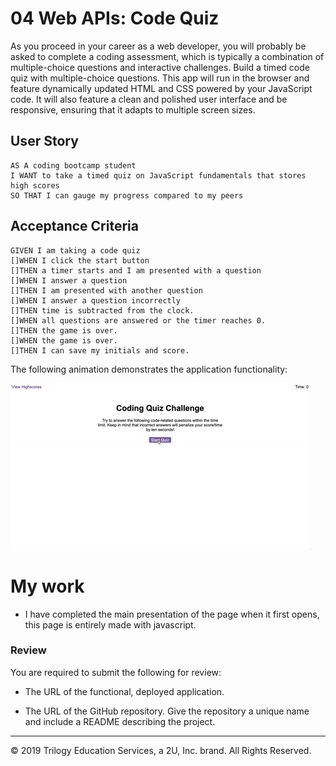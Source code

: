 # 04 Web APIs: Code Quiz

As you proceed in your career as a web developer, you will probably be asked to complete a coding assessment, which is typically a combination of multiple-choice questions and interactive challenges. Build a timed code quiz with multiple-choice questions. This app will run in the browser and feature dynamically updated HTML and CSS powered by your JavaScript code. It will also feature a clean and polished user interface and be responsive, ensuring that it adapts to multiple screen sizes.

## User Story

```
AS A coding bootcamp student
I WANT to take a timed quiz on JavaScript fundamentals that stores high scores
SO THAT I can gauge my progress compared to my peers
```

## Acceptance Criteria

```
GIVEN I am taking a code quiz
[]WHEN I click the start button
[]THEN a timer starts and I am presented with a question
[]WHEN I answer a question
[]THEN I am presented with another question
[]WHEN I answer a question incorrectly
[]THEN time is subtracted from the clock.
[]WHEN all questions are answered or the timer reaches 0.
[]THEN the game is over.
[]WHEN the game is over.
[]THEN I can save my initials and score.
```

The following animation demonstrates the application functionality:

![code quiz](./Assets/04-web-apis-homework-demo.gif)
# My work
* I have completed the main presentation of the page when it first opens, this page is entirely made with javascript.

### Review

You are required to submit the following for review:

* The URL of the functional, deployed application.

* The URL of the GitHub repository. Give the repository a unique name and include a README describing the project.

- - -
© 2019 Trilogy Education Services, a 2U, Inc. brand. All Rights Reserved.
